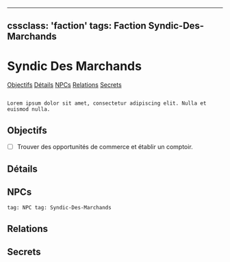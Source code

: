 
---
cssclass: 'faction'
tags: Faction Syndic-Des-Marchands
---

# Syndic Des Marchands
<span class="nav">[Objectifs](#Objectifs) [Détails](#Détails) [NPCs](#NPCs) [Relations](#Relations) [Secrets](#Secrets)</span>

```ad-desc

Lorem ipsum dolor sit amet, consectetur adipiscing elit. Nulla et euismod nulla.
```

## Objectifs
- [ ] Trouver des opportunités de commerce et établir un comptoir.

## Détails

## NPCs
```query
tag: NPC tag: Syndic-Des-Marchands
```

## Relations

## Secrets